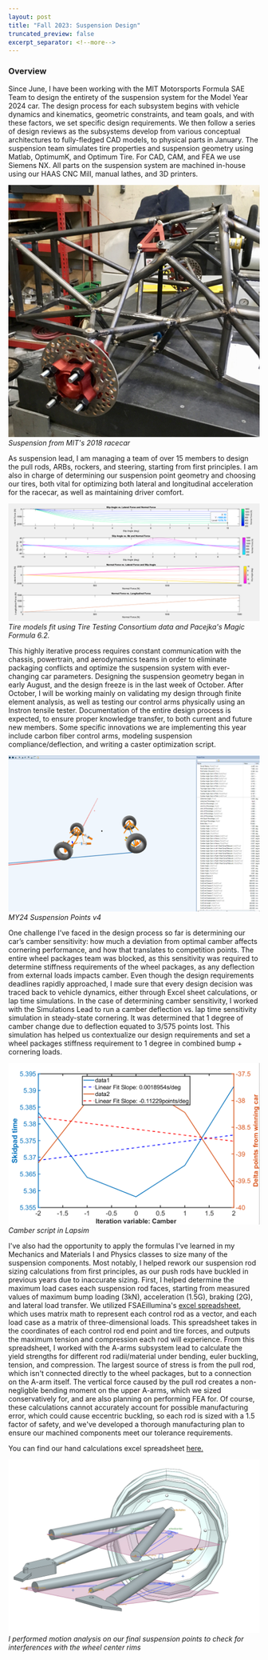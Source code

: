 ```yaml
---
layout: post
title: "Fall 2023: Suspension Design"
truncated_preview: false
excerpt_separator: <!--more-->
---
```

### Overview

Since June, I have been working with the MIT Motorsports Formula SAE Team to design the entirety of the suspension system for the Model Year 2024 car. The design process for each subsystem begins with vehicle dynamics and kinematics, geometric constraints, and team goals, and with these factors, we set specific design requirements. We then follow a series of design reviews as the subsystems develop from various conceptual architectures to fully-fledged CAD models, to physical parts in January. The suspension team simulates tire properties and suspension geometry using Matlab, OptimumK, and Optimum Tire. For CAD, CAM, and FEA we use Siemens NX. All parts on the suspension system are machined in-house using our HAAS CNC Mill, manual lathes, and 3D printers.

![MY18Susp](/my18susp.jpeg)
*Suspension from MIT's 2018 racecar*

As suspension lead, I am managing a team of over 15 members to design the pull rods, ARBs, rockers, and steering, starting from first principles. I am also in charge of determining our suspension point geometry and choosing our tires, both vital for optimizing both lateral and longitudinal acceleration for the racecar, as well as maintaining driver comfort. 

![TireFits](/tires.png)
*Tire models fit using Tire Testing Consortium data and Pacejka's Magic Formula 6.2.*

This highly iterative process requires constant communication with the chassis, powertrain, and aerodynamics teams in order to eliminate packaging conflicts and optimize the suspension system with ever-changing car parameters. Designing the suspension geometry began in early August, and the design freeze is in the last week of October. After October, I will be working mainly on validating my design through finite element analysis, as well as testing our control arms physically using an Instron tensile tester. Documentation of the entire design process is expected, to ensure proper knowledge transfer, to both current and future new members. Some specific innovations we are implementing this year include carbon fiber control arms, modeling suspension compliance/deflection, and writing a caster optimization script.

![SuspPoints](/suspoints.png)
*MY24 Suspension Points v4*

One challenge I’ve faced in the design process so far is determining our car’s camber sensitivity: how much a deviation from optimal camber affects cornering performance, and how that translates to competition points. The entire wheel packages team was blocked, as this sensitivity was required to determine stiffness requirements of the wheel packages, as any deflection from external loads impacts camber. Even though the design requirements deadlines rapidly approached, I made sure that every design decision was traced back to vehicle dynamics, either through Excel sheet calculations, or lap time simulations. In the case of determining camber sensitivity, I worked with the Simulations Lead to run a camber deflection vs. lap time sensitivity simulation in steady-state cornering. It was determined that 1 degree of camber change due to deflection equated to 3/575 points lost. This simulation has helped us contextualize our design requirements and set a wheel packages stiffness requirement to 1 degree in combined bump + cornering loads.

![cambscript](/camberscript.png)
*Camber script in Lapsim*

I've also had the opportunity to apply the formulas I've learned in my Mechanics and Materials I and Physics classes to size many of the suspension components. Most notably, I helped rework our suspension rod sizing calculations from first principles, as our push rods have buckled in previous years due to inaccurate sizing. First, I helped determine the maximum load cases each suspension rod faces, starting from measured values of maximum bump loading (3kN), acceleration (1.5G), braking (2G), and lateral load transfer. We utilized FSAEillumina's [excel spreadsheet](https://fswiki.us/Suspension_Forces), which uses matrix math to represent each control rod as a vector, and each load case as a matrix of three-dimensional loads. This spreadsheet takes in the coordinates of each control rod end point and tire forces, and outputs the maximum tension and compression each rod will experience. From this spreadsheet, I worked with the A-arms subsystem lead to calculate the yield strengths for different rod radii/material under bending, euler buckling, tension, and compression. The largest source of stress is from the pull rod, which isn't connected directly to the wheel packages, but to a connection on the A-arm itself. The vertical force caused by the pull rod creates a non-negligble bending moment on the upper A-arms, which we sized conservatively for, and are also planning on performing FEA for. Of course, these calculations cannot accurately account for possible manufacturing error, which could cause eccentric buckling, so each rod is sized with a 1.5 factor of safety, and we've developed a thorough manufacturing plan to ensure our machined components meet our tolerance requirements. 

You can find our hand calculations excel spreadsheet [here.](/Aarms.xlsm)

![MotionAnalysis](/MotionAnalysis.png)
*I performed motion analysis on our final suspension points to check for interferences with the wheel center rims*